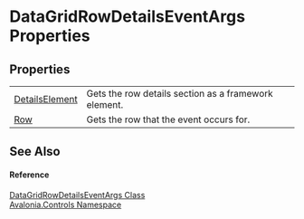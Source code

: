 # DataGridRowDetailsEventArgs Properties




## Properties
<table>
<tr>
<td><a href="P_Avalonia_Controls_DataGridRowDetailsEventArgs_DetailsElement">DetailsElement</a></td>
<td>Gets the row details section as a framework element.</td>
</tr>
<tr>
<td><a href="P_Avalonia_Controls_DataGridRowDetailsEventArgs_Row">Row</a></td>
<td>Gets the row that the event occurs for.</td>
</tr>
</table>

## See Also


#### Reference
<a href="T_Avalonia_Controls_DataGridRowDetailsEventArgs">DataGridRowDetailsEventArgs Class</a>  
<a href="N_Avalonia_Controls">Avalonia.Controls Namespace</a>  
